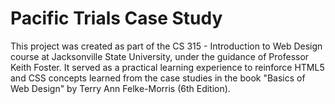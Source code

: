 # Pacific Trials Case Study
This project was created as part of the CS 315 - Introduction to Web Design course at Jacksonville State University, under the guidance of Professor Keith Foster. It served as a practical learning experience to reinforce HTML5 and CSS concepts learned from the case studies in the book "Basics of Web Design" by Terry Ann Felke-Morris (6th Edition).
